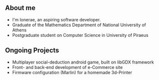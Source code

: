 ## About me

- I'm lonerae, an aspiring software developer.
- Graduate of the Mathematics Department of National University of Athens
- Postgraduate student on Computer Science in University of Piraeus

## Ongoing Projects

- Multiplayer social-deduction android game, built on libGDX framework
- Front- and back-end development of e-Commerce site
- Firmware configuration (Marlin) for a homemade 3d-Printer

<!---
lonerae/lonerae is a ✨ special ✨ repository because its `README.md` (this file) appears on your GitHub profile.
You can click the Preview link to take a look at your changes.
--->
